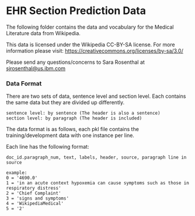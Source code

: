 # EHR Section Prediction Data

The following folder contains the data and vocabulary for the Medical Literature data from Wikipedia.

This data is licensed under the Wikipedia CC-BY-SA license. For more information please visit: https://creativecommons.org/licenses/by-sa/3.0/

Please send any questions/concerns to Sara Rosenthal at sjrosenthal@us.ibm.com

### Data Format

There are two sets of data, sentence level and section level. Each contains the same data but they are divided up differently.

```
sentence level: by sentence (The header is also a sentence)
section level: by paragraph (The header is included)
```

The data format is as follows, each pkl file contains the training/development data with one instance per line.

Each line has the following format:

```
doc_id.paragraph_num, text, labels, header, source, paragraph line in source

example:
0 = '4690.0'
1 = 'in an acute context hypoxemia can cause symptoms such as those in respiratory distress'
2 = 'Chief Complaint'
3 = 'signs and symptoms'
4 = 'WikipediaMedical'
5 = '2'
```

